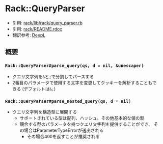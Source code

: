 # Rack::QueryParser
- 引用: [rack/lib/rack/query_parser.rb](https://github.com/rack/rack/blob/master/lib/rack/query_parser.rb)
- 引用: [rack/README.rdoc](https://github.com/rack/rack/blob/master/README.rdoc)
- 翻訳参考: [DeepL](https://www.deepl.com/translator)

## 概要
### `Rack::QueryParser#parse_query(qs, d = nil, &unescaper)`
- クエリ文字列を`&`と`;`で分割してパースする
- 2番目のパラメータで使用する文字を変更してクッキーを解析することもできる (デフォルトは`&;`)

### `Rack::QueryParser#parse_nested_query(qs, d = nil)`
- クエリ文字列を構造型に展開する
  - サポートされている型は配列、ハッシュ、その他基本的な値の型
  - 競合する型のパラメータを持つクエリ文字列を提供することができ、
    その場合はParameterTypeErrorが送出される
    - その場合400を返すことが推奨される
